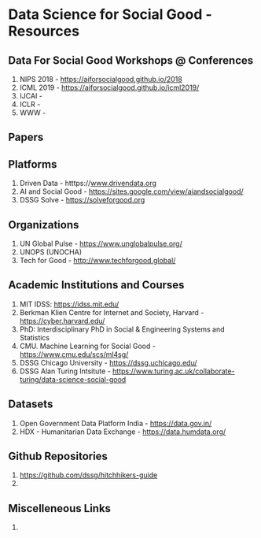# Data Science for Social Good - Resources



## Data For Social Good Workshops @ Conferences
1. NIPS 2018 - https://aiforsocialgood.github.io/2018
2. ICML 2019 - https://aiforsocialgood.github.io/icml2019/
3. IJCAI - 
4. ICLR - 
5. WWW - 


## Papers


## Platforms
1. Driven Data - htttps://www.drivendata.org
2. AI and Social Good - https://sites.google.com/view/aiandsocialgood/
3. DSSG Solve - https://solveforgood.org


## Organizations
1. UN Global Pulse - https://www.unglobalpulse.org/
2. UNOPS (UNOCHA)
3. Tech for Good - http://www.techforgood.global/


## Academic Institutions and Courses
1. MIT IDSS: https://idss.mit.edu/
2. Berkman Klien Centre for Internet and Society, Harvard - https://cyber.harvard.edu/
3. PhD: Interdisciplinary PhD in Social & Engineering Systems and Statistics
4. CMU. Machine Learning for Social Good - https://www.cmu.edu/scs/ml4sg/
5. DSSG Chicago University - https://dssg.uchicago.edu/
6. DSSG Alan Turing Intsitute - https://www.turing.ac.uk/collaborate-turing/data-science-social-good


## Datasets
1. Open Government Data Platform India - https://data.gov.in/
2. HDX - Humanitarian Data Exchange - https://data.humdata.org/


## Github Repositories
1. https://github.com/dssg/hitchhikers-guide
2. 


## Miscelleneous Links
1. 


